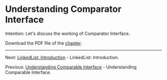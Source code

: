 # Understanding Comparator Interface

Intention: Let's discuss the working of Comparator Interface.

Download the PDF file of the [chapter](chapter_9.pdf).

<hr>

Next: [LinkedList: Introduction](chapter_10.md "LinkedList: Introduction") - LinkedList: Introduction.

Previous: [Understanding Comparable Interface](chapter_8.md "Understanding Comparable Interface") - 
Understanding Comparable Interface.